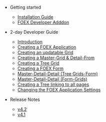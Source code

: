 - Getting started

  - [Installation Guide](foex/installation-guide.md)
  - [FOEX Developer Adddon](foex/fda.md)

- 2-day Developer Guide

  - [Introduction](foex/2ddg/10_introduction.md)
  - [Creating a FOEX Application](foex/2ddg/20_creating_foex_app.md)
  - [Creating an updatable Grid](foex/2ddg/30_updatable_grid.md)
  - [Creating a Master-Grid & Detail-From](foex/2ddg/40_master_grid_detail_form.md)
  - [Creating a Tree Grid](foex/2ddg/50_tree_grid.md)
  - [Creating a FOEX Form](foex/2ddg/60_foex_form.md)
  - [Master-Detail-Detail (Tree Grids-Form)](foex/2ddg/70_master_detail_detail_1.md)
  - [Master-Detail-Detail (Form-Grids)](foex/2ddg/80_master_detail_detail_2.md)
  - [Creating a Tree linking to all pages](foex/2ddg/90_tree_pages.md)
  - [Changing the FOEX Application Settings](foex/2ddg/100_application_settings.md)

- Release Notes

  - [v4.2](foex/release-notes/4_2.js)
  - [v4.1](foex/release-notes/4_2.js)